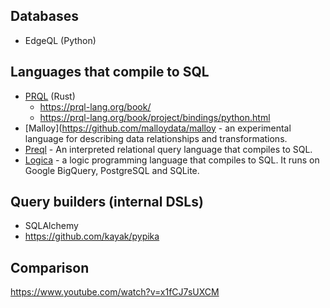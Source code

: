 ## Databases

- EdgeQL (Python)

## Languages that compile to SQL

- [PRQL](https://github.com/PRQL/prql) (Rust)
  - https://prql-lang.org/book/
  - https://prql-lang.org/book/project/bindings/python.html
- \[Malloy\](https://github.com/malloydata/malloy - an experimental language for describing data relationships and transformations.
- [Preql](https://github.com/erezsh/Preql)  - An interpreted relational query language that compiles to SQL.
- [Logica](https://github.com/EvgSkv/logica) - a logic programming language that compiles to SQL. It runs on Google BigQuery, PostgreSQL and SQLite.

## Query builders (internal DSLs)

- SQLAlchemy
- https://github.com/kayak/pypika

## Comparison

https://www.youtube.com/watch?v=x1fCJ7sUXCM
